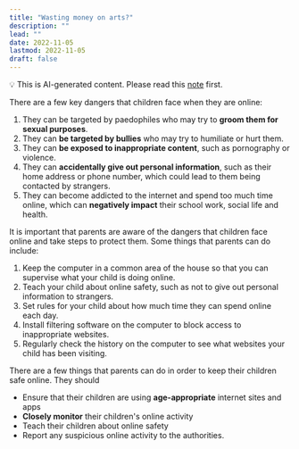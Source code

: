 ```yaml
---
title: "Wasting money on arts?"
description: ""
lead: ""
date: 2022-11-05
lastmod: 2022-11-05
draft: false
---
```


💡 This is AI-generated content. Please read this [note](../ai.md) first.

There are a few key dangers that children face when they are online:

1. They can be targeted by paedophiles who may try to **groom them for sexual purposes**.
2. They can **be targeted by bullies** who may try to humiliate or hurt them.
3. They can **be exposed to inappropriate content**, such as pornography or violence.
4. They can **accidentally give out personal information**, such as their home address or phone number, which could lead to them being contacted by strangers.
5. They can become addicted to the internet and spend too much time online, which can **negatively impact** their school work, social life and health.

It is important that parents are aware of the dangers that children face online and take steps to protect them. Some things that parents can do include:

1. Keep the computer in a common area of the house so that you can supervise what your child is doing online.
2. Teach your child about online safety, such as not to give out personal information to strangers.
3. Set rules for your child about how much time they can spend online each day.
4. Install filtering software on the computer to block access to inappropriate websites.
5. Regularly check the history on the computer to see what websites your child has been visiting.

There are a few things that parents can do in order to keep their children safe online. They should

- Ensure that their children are using **age-appropriate** internet sites and apps
- **Closely monitor** their children's online activity
- Teach their children about online safety
- Report any suspicious online activity to the authorities.
